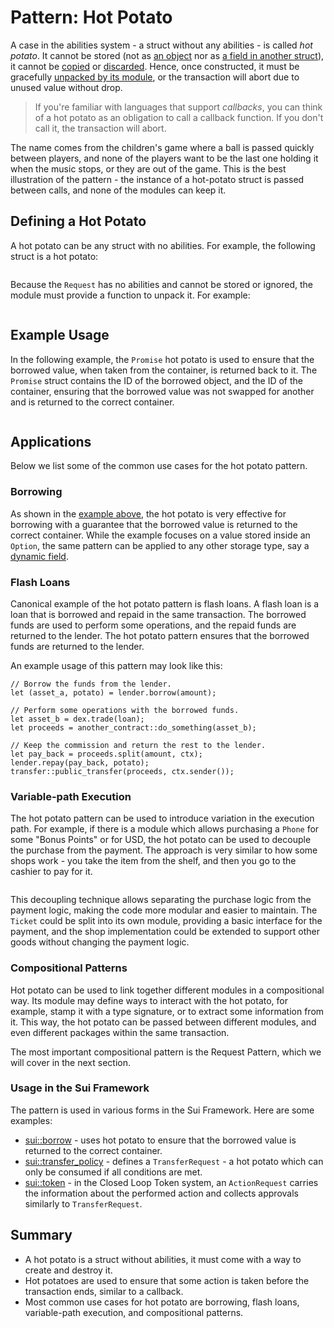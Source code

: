 # Pattern: Hot Potato

A case in the abilities system - a struct without any abilities - is called _hot potato_. It cannot
be stored (not as [an object](./../storage/key-ability) nor as
[a field in another struct](./../storage/store-ability)), it cannot be
[copied](./../move-basics/copy-ability) or [discarded](./../move-basics/drop-ability). Hence, once
constructed, it must be gracefully [unpacked by its module](./../move-basics/struct), or the
transaction will abort due to unused value without drop.

> If you're familiar with languages that support _callbacks_, you can think of a hot potato as an
> obligation to call a callback function. If you don't call it, the transaction will abort.

The name comes from the children's game where a ball is passed quickly between players, and none of
the players want to be the last one holding it when the music stops, or they are out of the game.
This is the best illustration of the pattern - the instance of a hot-potato struct is passed between
calls, and none of the modules can keep it.

## Defining a Hot Potato

A hot potato can be any struct with no abilities. For example, the following struct is a hot potato:

```move file=packages/samples/sources/programmability/hot-potato-pattern.move anchor=definition

```

Because the `Request` has no abilities and cannot be stored or ignored, the module must provide a
function to unpack it. For example:

```move file=packages/samples/sources/programmability/hot-potato-pattern.move anchor=new_request

```

## Example Usage

In the following example, the `Promise` hot potato is used to ensure that the borrowed value, when
taken from the container, is returned back to it. The `Promise` struct contains the ID of the
borrowed object, and the ID of the container, ensuring that the borrowed value was not swapped for
another and is returned to the correct container.

```move file=packages/samples/sources/programmability/hot-potato-pattern.move anchor=container_borrow

```

## Applications

Below we list some of the common use cases for the hot potato pattern.

### Borrowing

As shown in the [example above](#example-usage), the hot potato is very effective for borrowing with
a guarantee that the borrowed value is returned to the correct container. While the example focuses
on a value stored inside an `Option`, the same pattern can be applied to any other storage type, say
a [dynamic field](./dynamic-fields).

### Flash Loans

Canonical example of the hot potato pattern is flash loans. A flash loan is a loan that is borrowed
and repaid in the same transaction. The borrowed funds are used to perform some operations, and the
repaid funds are returned to the lender. The hot potato pattern ensures that the borrowed funds are
returned to the lender.

An example usage of this pattern may look like this:

```move
// Borrow the funds from the lender.
let (asset_a, potato) = lender.borrow(amount);

// Perform some operations with the borrowed funds.
let asset_b = dex.trade(loan);
let proceeds = another_contract::do_something(asset_b);

// Keep the commission and return the rest to the lender.
let pay_back = proceeds.split(amount, ctx);
lender.repay(pay_back, potato);
transfer::public_transfer(proceeds, ctx.sender());
```

### Variable-path Execution

The hot potato pattern can be used to introduce variation in the execution path. For example, if
there is a module which allows purchasing a `Phone` for some "Bonus Points" or for USD, the hot
potato can be used to decouple the purchase from the payment. The approach is very similar to how
some shops work - you take the item from the shelf, and then you go to the cashier to pay for it.

```move file=packages/samples/sources/programmability/hot-potato-pattern.move anchor=phone_shop

```

This decoupling technique allows separating the purchase logic from the payment logic, making the
code more modular and easier to maintain. The `Ticket` could be split into its own module, providing
a basic interface for the payment, and the shop implementation could be extended to support other
goods without changing the payment logic.

### Compositional Patterns

Hot potato can be used to link together different modules in a compositional way. Its module may
define ways to interact with the hot potato, for example, stamp it with a type signature, or to
extract some information from it. This way, the hot potato can be passed between different modules,
and even different packages within the same transaction.

<!-- TODO: add [Request Pattern](./request-pattern) -->

The most important compositional pattern is the Request Pattern, which we will cover in the next
section.

### Usage in the Sui Framework

The pattern is used in various forms in the Sui Framework. Here are some examples:

- [sui::borrow][borrow-framework] - uses hot potato to ensure that the borrowed value is returned to
  the correct container.
- [sui::transfer_policy][transfer-policy-framework] - defines a `TransferRequest` - a hot potato
  which can only be consumed if all conditions are met.
- [sui::token][token-framework] - in the Closed Loop Token system, an `ActionRequest` carries the
  information about the performed action and collects approvals similarly to `TransferRequest`.

[borrow-framework]: https://docs.sui.io/references/framework/sui-framework/borrow
[transfer-policy-framework]: https://docs.sui.io/references/framework/sui-framework/transfer_policy
[token-framework]: https://docs.sui.io/references/framework/sui-framework/token

## Summary

- A hot potato is a struct without abilities, it must come with a way to create and destroy it.
- Hot potatoes are used to ensure that some action is taken before the transaction ends, similar to
  a callback.
- Most common use cases for hot potato are borrowing, flash loans, variable-path execution, and
  compositional patterns.
